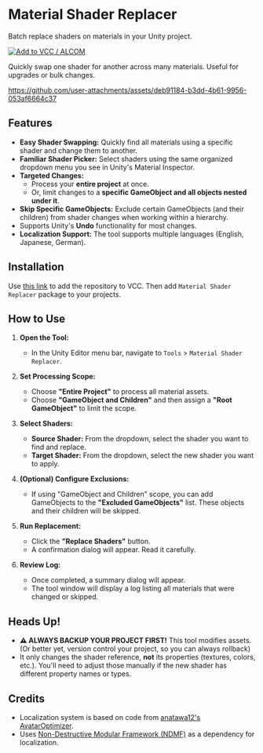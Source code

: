 # Material Shader Replacer

Batch replace shaders on materials in your Unity project.

<a href="https://hazre.github.io/vpm-listing"><img alt="Add to VCC / ALCOM" src="https://img.shields.io/badge/-Add%20to%20VCC%20\%20ALCOM-%232baac1?style=for-the-badge"></a>

Quickly swap one shader for another across many materials. Useful for upgrades or bulk changes.



https://github.com/user-attachments/assets/deb91184-b3dd-4b61-9956-053af6664c37



## Features

*   **Easy Shader Swapping:** Quickly find all materials using a specific shader and change them to another.
*   **Familiar Shader Picker:** Select shaders using the same organized dropdown menu you see in Unity's Material Inspector.
*   **Targeted Changes:**
    *   Process your **entire project** at once.
    *   Or, limit changes to a **specific GameObject and all objects nested under it**.
*   **Skip Specific GameObjects:** Exclude certain GameObjects (and their children) from shader changes when working within a hierarchy.
*   Supports Unity's **Undo** functionality for most changes.
*   **Localization Support:** The tool supports multiple languages (English, Japanese, German).

## Installation

Use [this link](https://hazre.github.io/vpm-listing) to add the repository to VCC.
Then add `Material Shader Replacer` package to your projects.

## How to Use

1.  **Open the Tool:**
    *   In the Unity Editor menu bar, navigate to `Tools` > `Material Shader Replacer`.

2.  **Set Processing Scope:**
    *   Choose **"Entire Project"** to process all material assets.
    *   Choose **"GameObject and Children"** and then assign a **"Root GameObject"** to limit the scope.

3.  **Select Shaders:**
    *   **Source Shader:** From the dropdown, select the shader you want to find and replace.
    *   **Target Shader:** From the dropdown, select the new shader you want to apply.

4.  **(Optional) Configure Exclusions:**
    *   If using "GameObject and Children" scope, you can add GameObjects to the **"Excluded GameObjects"** list. These objects and their children will be skipped.

5.  **Run Replacement:**
    *   Click the **"Replace Shaders"** button.
    *   A confirmation dialog will appear. Read it carefully.

6.  **Review Log:**
    *   Once completed, a summary dialog will appear.
    *   The tool window will display a log listing all materials that were changed or skipped.

## Heads Up!

*   **⚠️ ALWAYS BACKUP YOUR PROJECT FIRST!** This tool modifies assets. (Or better yet, version control your project, so you can always rollback)
*   It only changes the shader reference, **not** its properties (textures, colors, etc.). You'll need to adjust those manually if the new shader has different property names or types.

## Credits

* Localization system is based on code from [anatawa12's AvatarOptimizer](https://github.com/anatawa12/AvatarOptimizer).
* Uses [Non-Destructive Modular Framework (NDMF)](https://github.com/bdunderscore/ndmf) as a dependency for localization.
